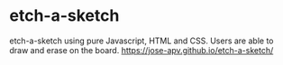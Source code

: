 # etch-a-sketch
etch-a-sketch using pure Javascript, HTML and CSS.
Users are able to draw and erase on the board. 
https://jose-apv.github.io/etch-a-sketch/
